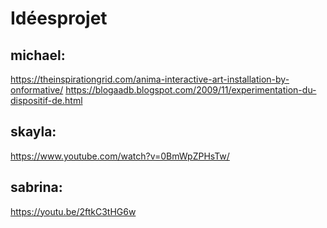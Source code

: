 # Idéesprojet


## michael:
https://theinspirationgrid.com/anima-interactive-art-installation-by-onformative/
https://blogaadb.blogspot.com/2009/11/experimentation-du-dispositif-de.html

## skayla:
https://www.youtube.com/watch?v=0BmWpZPHsTw/

## sabrina:
https://youtu.be/2ftkC3tHG6w
